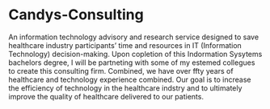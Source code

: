 # Candys-Consulting
An information technology advisory and research service designed to save healthcare industry participants’ time and resources in IT (Information Technology) decision-making. 
Upon copletion of this Indormation Sysytems bachelors degree, I will be partneting with some of my estemed collegues to create this consulting firm. Combined, we have over ffty years of healthcare and technology experience combined. Our goal is to increase the efficiency of technology in the healthcare indstry and to ultimately improve the quality of healthcare delivered to our patients.
